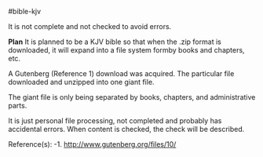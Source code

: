 #bible-kjv

It is not complete and not checked to avoid errors.

**Plan**
It is planned to be a KJV bible so that when the .zip format is downloaded, it will expand into a file system formby books and chapters, etc.

A Gutenberg (Reference 1) download was acquired. The particular file downloaded and unzipped into one giant file.

The giant file is only being separated by books, chapters, and administrative parts.

It is just personal file processing, not completed and probably has accidental errors. When content is checked, the check will be described.

Reference(s):
-1. http://www.gutenberg.org/files/10/
